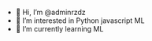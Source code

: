 - 👋 Hi, I’m @adminrzdz
- 👀 I’m interested in Python javascript ML 
- 🌱 I’m currently learning ML


<!---
adminrzdz/adminrzdz is a ✨ special ✨ repository because its `README.md` (this file) appears on your GitHub profile.
You can click the Preview link to take a look at your changes.
--->
